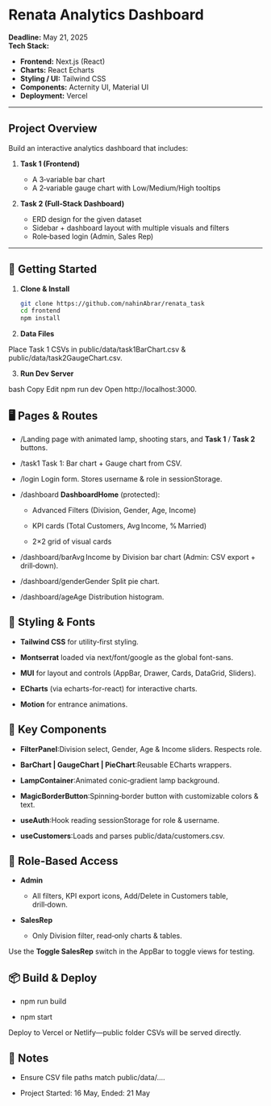 # Renata Analytics Dashboard

**Deadline:** May 21, 2025  
**Tech Stack:**  
- **Frontend:** Next.js (React)  
- **Charts:** React Echarts
- **Styling / UI:** Tailwind CSS 
- **Components:** Acternity UI, Material UI
- **Deployment:** Vercel  

---

## Project Overview

Build an interactive analytics dashboard that includes:

1. **Task 1 (Frontend)**  
   - A 3‑variable bar chart  
   - A 2‑variable gauge chart with Low/Medium/High tooltips  

2. **Task 2 (Full‑Stack Dashboard)**  
   - ERD design for the given dataset  
   - Sidebar + dashboard layout with multiple visuals and filters  
   - Role‑based login (Admin, Sales Rep)  

---


## 🚀 Getting Started

1. **Clone & Install**

   ```bash
   git clone https://github.com/nahinAbrar/renata_task
   cd frontend
   npm install

2. **Data Files**

 Place Task 1 CSVs in public/data/task1BarChart.csv & public/data/task2GaugeChart.csv.

3. **Run Dev Server**

bash
Copy
Edit
npm run dev
Open http://localhost:3000.

🖥️ Pages & Routes
------------------

*   /Landing page with animated lamp, shooting stars, and **Task 1** / **Task 2** buttons.
    
*   /task1 Task 1: Bar chart + Gauge chart from CSV.
    
*   /login Login form. Stores username & role in sessionStorage.
    
*   /dashboard **DashboardHome** (protected):
    
    *   Advanced Filters (Division, Gender, Age, Income)
        
    *   KPI cards (Total Customers, Avg Income, % Married)
        
    *   2×2 grid of visual cards
        
*   /dashboard/barAvg Income by Division bar chart (Admin: CSV export + drill‑down).
    
*   /dashboard/genderGender Split pie chart.
    
*   /dashboard/ageAge Distribution histogram.
    

🎨 Styling & Fonts
------------------

*   **Tailwind CSS** for utility‑first styling.
    
*   **Montserrat** loaded via next/font/google as the global font-sans.
    
*   **MUI** for layout and controls (AppBar, Drawer, Cards, DataGrid, Sliders).
    
*   **ECharts** (via echarts-for-react) for interactive charts.
    
*   **Motion** for entrance animations.
    

🔧 Key Components
-----------------

*   **FilterPanel**:Division select, Gender, Age & Income sliders. Respects role.
    
*   **BarChart | GaugeChart | PieChart**:Reusable ECharts wrappers.
    
*   **LampContainer**:Animated conic‑gradient lamp background.
    
*   **MagicBorderButton**:Spinning‑border button with customizable colors & text.
    
*   **useAuth**:Hook reading sessionStorage for role & username.
    
*   **useCustomers**:Loads and parses public/data/customers.csv.
    

📑 Role‑Based Access
--------------------

*   **Admin**
    
    *   All filters, KPI export icons, Add/Delete in Customers table, drill‑down.
        
*   **SalesRep**
    
    *   Only Division filter, read‑only charts & tables.
        

Use the **Toggle SalesRep** switch in the AppBar to toggle views for testing.

📦 Build & Deploy
-----------------

*   npm run build
    
*   npm start
    

Deploy to Vercel or Netlify—public folder CSVs will be served directly.

📝 Notes
--------

*   Ensure CSV file paths match public/data/....
    
*   Project Started: 16 May, Ended: 21 May